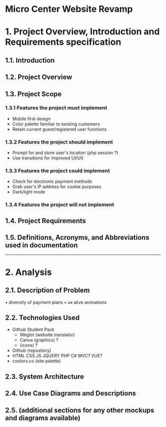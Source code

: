 # Micro Center Website Revamp


# 1. Project Overview, Introduction and Requirements specification


## 1.1. Introduction


## 1.2. Project Overview


## 1.3. Project Scope
### 1.3.1 Features the project must implement
 - Mobile first design
 - Color palette familiar to existing customers
 - Retain current guest/registered user functions

### 1.3.2 Features the project should implement
 - Prompt for and store user's locaiton (php session ?)
 - Use transitions for improved UI/UX

### 1.3.3 Features the project could implement
 - Check for electronic payment methods
 - Grab user's IP address for cookie purposes
 - Dark/light mode

### 1.3.4 Features the project will not implement


## 1.4. Project Requirements


## 1.5. Definitions, Acronyms, and Abbreviations used in documentation


---
# 2. Analysis
## 2.1. Description of Problem
• diversity of payment plans
• ux alive animations

## 2.2. Technologies Used
 - Github Student Pack
   - Weglot (website translator)
   - Canva (graphics) ?
   - (icons) ?
 - Github (repository)
 - HTML CSS JS JQUERY PHP C# MVC? VUE?
 - coolors.co (site palette)


## 2.3. System Architecture


## 2.4. Use Case Diagrams and Descriptions


## 2.5. (additional sections for any other mockups and diagrams available)

